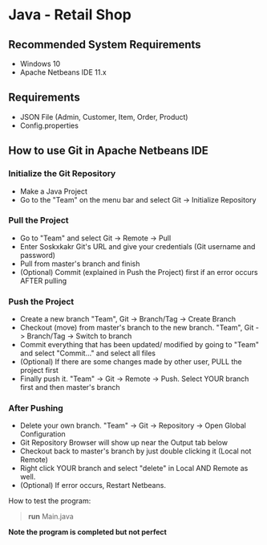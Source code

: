 # Java - Retail Shop

## Recommended System Requirements
- Windows 10
- Apache Netbeans IDE 11.x

## Requirements
- JSON File (Admin, Customer, Item, Order, Product)
- Config.properties

## How to use Git in Apache Netbeans IDE
### Initialize the Git Repository
- Make a Java Project
- Go to the "Team" on the menu bar and select Git -> Initialize Repository
### Pull the Project
- Go to "Team" and select Git -> Remote -> Pull
- Enter Soskxkakr Git's URL and give your credentials (Git username and password)
- Pull from master's branch and finish
- (Optional) Commit (explained in Push the Project) first if an error occurs AFTER pulling
### Push the Project
- Create a new branch "Team", Git -> Branch/Tag -> Create Branch
- Checkout (move) from master's branch to the new branch. "Team", Git -> Branch/Tag -> Switch to branch
- Commit everything that has been updated/ modified by going to "Team" and select "Commit..." and select all files
- (Optional) If there are some changes made by other user, PULL the project first
- Finally push it. "Team" -> Git -> Remote -> Push. Select YOUR branch first and then master's branch
### After Pushing
- Delete your own branch. "Team" -> Git -> Repository -> Open Global Configuration
- Git Repository Browser will show up near the Output tab below
- Checkout back to master's branch by just double clicking it (Local not Remote)
- Right click YOUR branch and select "delete" in Local AND Remote as well.
- (Optional) If error occurs, Restart Netbeans.

How to test the program:
> **run** Main.java

**Note the program is completed but not perfect**
